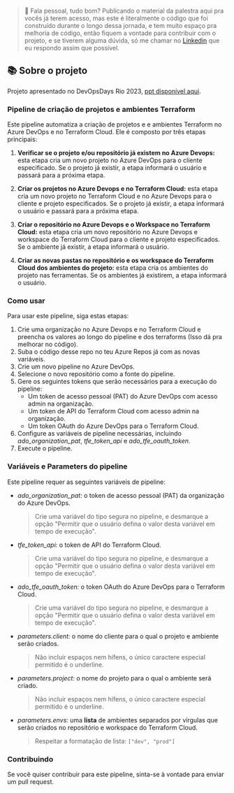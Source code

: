 > 🚨 Fala pessoal, tudo bom? Publicando o material da palestra aqui pra vocês já terem acesso, mas este é literalmente o código que foi construído durante o longo dessa jornada, e tem muito espaço pra melhoria de código, então fiquem a vontade para contribuir com o projeto, e se tiverem alguma dúvida, só me chamar no [Linkedin](https://www.linkedin.com/in/pedrosaxu/) que eu respondo assim que possível.

## 📚 Sobre o projeto

Projeto apresentado no DevOpsDays Rio 2023, [ppt disponível aqui](/TerraformAtScale/ppt_terraformatscale.pdf).


### Pipeline de criação de projetos e ambientes Terraform
Este pipeline automatiza a criação de projetos e e ambientes Terraform no Azure DevOps e no Terraform Cloud. Ele é composto por três etapas principais:

1. **Verificar se o projeto e/ou repositório já existem no Azure Devops:** esta etapa cria um novo projeto no Azure DevOps para o cliente especificado. Se o projeto já existir, a etapa informará o usuário e passará para a próxima etapa.

2. **Criar os projetos no Azure Devops e no Terraform Cloud:** esta etapa cria um novo projeto no Terraform Cloud e no Azure Devops para o cliente e projeto especificados. Se o projeto já existir, a etapa informará o usuário e passará para a próxima etapa.

3. **Criar o repositório no Azure Devops e o Workspace no Terraform Cloud:** esta etapa cria um novo repositório no Azure Devops e workspace do Terraform Cloud para o cliente e projeto especificados. Se o ambiente já existir, a etapa informará o usuário.

4. **Criar as novas pastas no repositório e os workspace do Terraform Cloud dos ambientes do projeto:** esta etapa cria os ambientes do projeto nas ferramentas. Se os ambientes já existirem, a etapa informará o usuário. 

### Como usar
Para usar este pipeline, siga estas etapas:

1. Crie uma organização no Azure Devops e no Terraform Cloud e preencha os valores ao longo do pipeline e dos terraforms (Isso dá pra melhorar no código).
2. Suba o código desse repo no teu Azure Repos já com as novas variáveis.
3. Crie um novo pipeline no Azure DevOps.
4. Selecione o novo repositório como a fonte do pipeline.
5. Gere os seguintes tokens que serão necessários para a execução do pipeline:
   - Um token de acesso pessoal (PAT) do Azure DevOps com acesso admin na organização.
   - Um token de API do Terraform Cloud com acesso admin na organização.
   - Um token OAuth do Azure DevOps para o Terraform Cloud.
6. Configure as variáveis de pipeline necessárias, incluindo *ado_organization_pat*, *tfe_token_api* e *ado_tfe_oauth_token*.
7. Execute o pipeline.

### Variáveis e Parameters do pipeline
Este pipeline requer as seguintes variáveis de pipeline:

- *ado_organization_pat:* o token de acesso pessoal (PAT) da organização do Azure DevOps.
  > Crie uma variável do tipo segura no pipeline, e desmarque a opção "Permitir que o usuário defina o valor desta variável em tempo de execução".
- *tfe_token_api:* o token de API do Terraform Cloud.
  > Crie uma variável do tipo segura no pipeline, e desmarque a opção "Permitir que o usuário defina o valor desta variável em tempo de execução".
- *ado_tfe_oauth_token:* o token OAuth do Azure DevOps para o Terraform Cloud.
  > Crie uma variável do tipo segura no pipeline, e desmarque a opção "Permitir que o usuário defina o valor desta variável em tempo de execução".
- *parameters.client:* o nome do cliente para o qual o projeto e ambiente serão criados.
  > Não incluir espaços nem hífens, o único caractere especial permitido é o underline.
- *parameters.project:* o nome do projeto para o qual o ambiente será criado.
  > Não incluir espaços nem hífens, o único caractere especial permitido é o underline.
- *parameters.envs:* uma **lista** de ambientes separados por vírgulas que serão criados no repositório e workspace do Terraform Cloud.
  > Respeitar a formatação de lista: `["dev", "prod"]`

### Contribuindo
Se você quiser contribuir para este pipeline, sinta-se à vontade para enviar um pull request.


